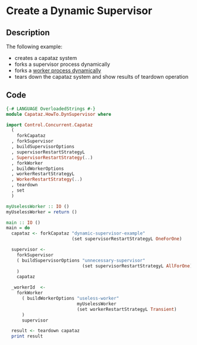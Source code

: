 # Create a Dynamic Supervisor

## Description

The following example:

* creates a capataz system
* forks a supervisor process dynamically
* forks a [worker process dynamically](./dynamic-worker.md)
* tears down the capataz system and show results of teardown operation

## Code

```haskell
{-# LANGUAGE OverloadedStrings #-}
module Capataz.HowTo.DynSupervisor where

import Control.Concurrent.Capataz
  (
    forkCapataz
  , forkSupervisor
  , buildSupervisorOptions
  , supervisorRestartStrategyL
  , SupervisorRestartStrategy(..)
  , forkWorker
  , buildWorkerOptions
  , workerRestartStrategyL
  , WorkerRestartStrategy(..)
  , teardown
  , set
  )

myUselessWorker :: IO ()
myUselessWorker = return ()

main :: IO ()
main = do
  capataz <- forkCapataz "dynamic-supervisor-example"
                         (set supervisorRestartStrategyL OneForOne)

  supervisor <-
    forkSupervisor
    ( buildSupervisorOptions "unnecessary-supervisor"
                             (set supervisorRestartStrategyL AllForOne)
    )
    capataz

  _workerId  <-
    forkWorker
      ( buildWorkerOptions "useless-worker"
                           myUselessWorker
                           (set workerRestartStrategyL Transient)
      )
      supervisor

  result <- teardown capataz
  print result
```
